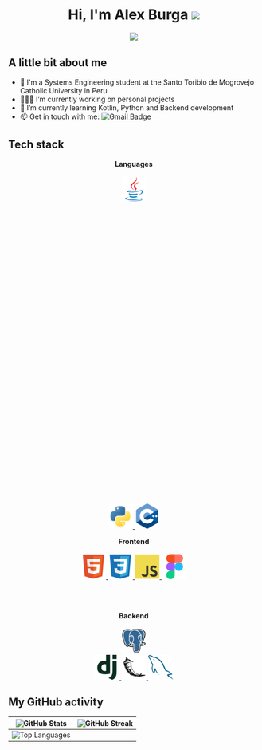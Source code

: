 <h1 align="center">Hi, I'm Alex Burga <img src="https://media.giphy.com/media/hvRJCLFzcasrR4ia7z/giphy.gif" width="35"></h1>
<p align="center">
  <a href="https://github.com/DenverCoder1/readme-typing-svg" target="_BLANK">
    <img src="https://readme-typing-svg.herokuapp.com?font=Time+New+Roman&color=%23C8BE25&size=25&center=true&vCenter=true&width=600&height=100&lines=Systems+Engineering+Student;Lifelong+Learning;Open+Source+Contributor;Passionate+About+Technology">
  </a>
</p>

## A little bit about me
- 🏫 I'm a Systems Engineering student at the Santo Toribio de Mogrovejo Catholic University in Peru
- 👩🏻‍💻 I’m currently working on personal projects
- 🌱 I’m currently learning Kotlin, Python and Backend development
- 📫 Get in touch with me: <a href ="mailto:alhexmbs@gmail.com">![Gmail Badge](https://img.shields.io/badge/-alhexmbs@gmail.com-c14438?style=flat-square&logo=Gmail&logoColor=white&link=mailto:alhexmbs@gmail.com)</a>

## Tech stack
<p align="center">
  <b>Languages</b>
  <br>
  <br>
  <a href="https://docs.oracle.com/en/java/" target="content-frame">
    <code><img src="https://github.com/devicons/devicon/blob/master/icons/java/java-original.svg" alt="Java" height="50"/></code>
  </a>

  <iframe name="content-frame" style="width: 100%; height: 600px; border: none;"></iframe>
  
  <a href="https://docs.python.org/3/" target="_blank">
    <code><img src="https://github.com/devicons/devicon/blob/master/icons/python/python-original.svg" alt="Python" height="50"/></code>
  </a>

  <a href="https://learn.microsoft.com/en-us/cpp/?view=msvc-170" target="_blank">
    <code><img src="https://github.com/devicons/devicon/blob/master/icons/cplusplus/cplusplus-original.svg" alt="C++" height="50"/></code>
  </a>
  
</p>

<p align="center">
  <b>Frontend</b>
  <br>
  <br>
  <a href="https://developer.mozilla.org/en-US/docs/Web/HTML" target="_blank">
    <code><img src="https://github.com/devicons/devicon/blob/master/icons/html5/html5-original.svg" alt="HTML" height="50"/></code>
  </a>
  <a href="https://developer.mozilla.org/en-US/docs/Web/CSS" target="_blank">
    <code><img src="https://github.com/devicons/devicon/blob/master/icons/css3/css3-original.svg" alt="CSS" height="50"/></code>
  </a>
  <a href="https://developer.mozilla.org/en-US/docs/Web/JavaScript" target="_blank">
    <code><img src="https://github.com/devicons/devicon/blob/master/icons/javascript/javascript-original.svg" alt="JavaScript" height="50"/></code>
  </a>
  <a href="https://www.figma.com/" target="_blank">
    <code><img src="https://github.com/devicons/devicon/blob/master/icons/figma/figma-original.svg" alt="Figma" height="50"/></code>
  </a>
</p>

<br>
<br>

<p align="center">
  <b>Backend</b>
  <br>
  <br>
  <a href="https://www.postgresql.org/docs/" target="_blank">
    <code><img src="https://github.com/devicons/devicon/blob/master/icons/postgresql/postgresql-original.svg" alt="Postgresql" height="50"/></code>
  </a>
  <br>
  <a href="https://www.djangoproject.com/" target="_blank">
    <code><img src="https://github.com/devicons/devicon/blob/master/icons/django/django-plain.svg" alt="Django" height="50"/></code>
  </a>
  <a href="https://flask.palletsprojects.com/en/3.0.x/" target="_blank">
    <code><img src="https://github.com/devicons/devicon/blob/master/icons/flask/flask-original.svg" alt="Flask" height="50"/></code>
  </a>
  <a href="https://dev.mysql.com/doc/" target="_blank">
    <code><img src="https://github.com/devicons/devicon/blob/master/icons/mysql/mysql-original.svg" alt="MySQL" height="50"/></code>
  </a>
</p>

## My GitHub activity

<img src="https://github-readme-stats.vercel.app/api?username=alhexmbs&include_all_commits=true&show_icons=true&theme=github_dark" alt="GitHub Stats">|<img src="https://github-readme-streak-stats.herokuapp.com/?user=alhexmbs&theme=blueberry_duo" alt="GitHub Streak">
|---|---|
<img src="https://github-readme-stats.vercel.app/api/top-langs/?username=alhexmbs&layout=compact&theme=github_dark" alt="Top Languages">|
